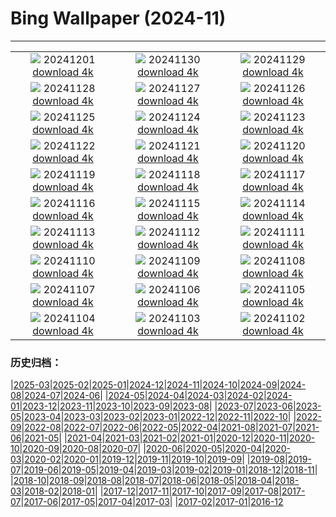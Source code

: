 # Bing Wallpaper (2024-11)
**************
| | | |
| :----: | :----: | :----: |
| ![](https://www.bing.com/th?id=OHR.KilchurnAutumn_PT-BR7553426712_1920x1080.jpg) 20241201 [download 4k](https://www.bing.com/th?id=OHR.KilchurnAutumn_PT-BR7553426712_UHD.jpg) | ![](https://www.bing.com/th?id=OHR.MtStMichel_PT-BR7244299173_1920x1080.jpg) 20241130 [download 4k](https://www.bing.com/th?id=OHR.MtStMichel_PT-BR7244299173_UHD.jpg) | ![](https://www.bing.com/th?id=OHR.AssiniboineTS_PT-BR1279222621_1920x1080.jpg) 20241129 [download 4k](https://www.bing.com/th?id=OHR.AssiniboineTS_PT-BR1279222621_UHD.jpg) |
| ![](https://www.bing.com/th?id=OHR.SemoisRiver_PT-BR1104311841_1920x1080.jpg) 20241128 [download 4k](https://www.bing.com/th?id=OHR.SemoisRiver_PT-BR1104311841_UHD.jpg) | ![](https://www.bing.com/th?id=OHR.TrulliGrove_PT-BR0953922642_1920x1080.jpg) 20241127 [download 4k](https://www.bing.com/th?id=OHR.TrulliGrove_PT-BR0953922642_UHD.jpg) | ![](https://www.bing.com/th?id=OHR.AmboseliGiraffes_PT-BR7213408743_1920x1080.jpg) 20241126 [download 4k](https://www.bing.com/th?id=OHR.AmboseliGiraffes_PT-BR7213408743_UHD.jpg) |
| ![](https://www.bing.com/th?id=OHR.SonomaCoast_PT-BR0576687853_1920x1080.jpg) 20241125 [download 4k](https://www.bing.com/th?id=OHR.SonomaCoast_PT-BR0576687853_UHD.jpg) | ![](https://www.bing.com/th?id=OHR.FibonacciAloe_PT-BR0422432793_1920x1080.jpg) 20241124 [download 4k](https://www.bing.com/th?id=OHR.FibonacciAloe_PT-BR0422432793_UHD.jpg) | ![](https://www.bing.com/th?id=OHR.ZafraCastle_PT-BR0233064740_1920x1080.jpg) 20241123 [download 4k](https://www.bing.com/th?id=OHR.ZafraCastle_PT-BR0233064740_UHD.jpg) |
| ![](https://www.bing.com/th?id=OHR.LionCubs_PT-BR9649632612_1920x1080.jpg) 20241122 [download 4k](https://www.bing.com/th?id=OHR.LionCubs_PT-BR9649632612_UHD.jpg) | ![](https://www.bing.com/th?id=OHR.ConscienciaNegraCamelia_PT-BR9267638631_1920x1080.jpg) 20241121 [download 4k](https://www.bing.com/th?id=OHR.ConscienciaNegraCamelia_PT-BR9267638631_UHD.jpg) | ![](https://www.bing.com/th?id=OHR.TasmansArch_PT-BR8823523988_1920x1080.jpg) 20241120 [download 4k](https://www.bing.com/th?id=OHR.TasmansArch_PT-BR8823523988_UHD.jpg) |
| ![](https://www.bing.com/th?id=OHR.PorthcawlLighthouse_PT-BR8599692510_1920x1080.jpg) 20241119 [download 4k](https://www.bing.com/th?id=OHR.PorthcawlLighthouse_PT-BR8599692510_UHD.jpg) | ![](https://www.bing.com/th?id=OHR.RedStag_PT-BR8362159412_1920x1080.jpg) 20241118 [download 4k](https://www.bing.com/th?id=OHR.RedStag_PT-BR8362159412_UHD.jpg) | ![](https://www.bing.com/th?id=OHR.FrieslandNetherlands_PT-BR8090828736_1920x1080.jpg) 20241117 [download 4k](https://www.bing.com/th?id=OHR.FrieslandNetherlands_PT-BR8090828736_UHD.jpg) |
| ![](https://www.bing.com/th?id=OHR.RepublicaBR_PT-BR7751607802_1920x1080.jpg) 20241116 [download 4k](https://www.bing.com/th?id=OHR.RepublicaBR_PT-BR7751607802_UHD.jpg) | ![](https://www.bing.com/th?id=OHR.ManarolaItaly_PT-BR4966210433_1920x1080.jpg) 20241115 [download 4k](https://www.bing.com/th?id=OHR.ManarolaItaly_PT-BR4966210433_UHD.jpg) | ![](https://www.bing.com/th?id=OHR.KelpForest_PT-BR4486917005_1920x1080.jpg) 20241114 [download 4k](https://www.bing.com/th?id=OHR.KelpForest_PT-BR4486917005_UHD.jpg) |
| ![](https://www.bing.com/th?id=OHR.CoveArch_PT-BR3365210428_1920x1080.jpg) 20241113 [download 4k](https://www.bing.com/th?id=OHR.CoveArch_PT-BR3365210428_UHD.jpg) | ![](https://www.bing.com/th?id=OHR.Banff24_PT-BR3167336781_1920x1080.jpg) 20241112 [download 4k](https://www.bing.com/th?id=OHR.Banff24_PT-BR3167336781_UHD.jpg) | ![](https://www.bing.com/th?id=OHR.YucatanFlamingos_PT-BR2968915702_1920x1080.jpg) 20241111 [download 4k](https://www.bing.com/th?id=OHR.YucatanFlamingos_PT-BR2968915702_UHD.jpg) |
| ![](https://www.bing.com/th?id=OHR.MoroccoMilkyWay_PT-BR2736576550_1920x1080.jpg) 20241110 [download 4k](https://www.bing.com/th?id=OHR.MoroccoMilkyWay_PT-BR2736576550_UHD.jpg) | ![](https://www.bing.com/th?id=OHR.GlacialRivers_PT-BR2577171994_1920x1080.jpg) 20241109 [download 4k](https://www.bing.com/th?id=OHR.GlacialRivers_PT-BR2577171994_UHD.jpg) | ![](https://www.bing.com/th?id=OHR.CanadaWolves_PT-BR2357751401_1920x1080.jpg) 20241108 [download 4k](https://www.bing.com/th?id=OHR.CanadaWolves_PT-BR2357751401_UHD.jpg) |
| ![](https://www.bing.com/th?id=OHR.ShiShiBeach_PT-BR2103643981_1920x1080.jpg) 20241107 [download 4k](https://www.bing.com/th?id=OHR.ShiShiBeach_PT-BR2103643981_UHD.jpg) | ![](https://www.bing.com/th?id=OHR.DiadaLinguaPortuguesa_PT-BR1619682232_1920x1080.jpg) 20241106 [download 4k](https://www.bing.com/th?id=OHR.DiadaLinguaPortuguesa_PT-BR1619682232_UHD.jpg) | ![](https://www.bing.com/th?id=OHR.LencoisMaranhao_PT-BR0859804056_1920x1080.jpg) 20241105 [download 4k](https://www.bing.com/th?id=OHR.LencoisMaranhao_PT-BR0859804056_UHD.jpg) |
| ![](https://www.bing.com/th?id=OHR.YucatanBiosphere_PT-BR0460941860_1920x1080.jpg) 20241104 [download 4k](https://www.bing.com/th?id=OHR.YucatanBiosphere_PT-BR0460941860_UHD.jpg) | ![](https://www.bing.com/th?id=OHR.BisonYellowstone_PT-BR0601244596_1920x1080.jpg) 20241103 [download 4k](https://www.bing.com/th?id=OHR.BisonYellowstone_PT-BR0601244596_UHD.jpg) | ![](https://www.bing.com/th?id=OHR.VineyardsBlackForestFall_PT-BR1234639247_1920x1080.jpg) 20241102 [download 4k](https://www.bing.com/th?id=OHR.VineyardsBlackForestFall_PT-BR1234639247_UHD.jpg) |

### 历史归档：

|[2025-03](2025-03/2025-03.md)|[2025-02](2025-02/2025-02.md)|[2025-01](2025-01/2025-01.md)|[2024-12](2024-12/2024-12.md)|[2024-11](2024-11/2024-11.md)|[2024-10](2024-10/2024-10.md)|[2024-09](2024-09/2024-09.md)|[2024-08](2024-08/2024-08.md)|[2024-07](2024-07/2024-07.md)|[2024-06](2024-06/2024-06.md)|
|[2024-05](2024-05/2024-05.md)|[2024-04](2024-04/2024-04.md)|[2024-03](2024-03/2024-03.md)|[2024-02](2024-02/2024-02.md)|[2024-01](2024-01/2024-01.md)|[2023-12](2023-12/2023-12.md)|[2023-11](2023-11/2023-11.md)|[2023-10](2023-10/2023-10.md)|[2023-09](2023-09/2023-09.md)|[2023-08](2023-08/2023-08.md)|
|[2023-07](2023-07/2023-07.md)|[2023-06](2023-06/2023-06.md)|[2023-05](2023-05/2023-05.md)|[2023-04](2023-04/2023-04.md)|[2023-03](2023-03/2023-03.md)|[2023-02](2023-02/2023-02.md)|[2023-01](2023-01/2023-01.md)|[2022-12](2022-12/2022-12.md)|[2022-11](2022-11/2022-11.md)|[2022-10](2022-10/2022-10.md)|
|[2022-09](2022-09/2022-09.md)|[2022-08](2022-08/2022-08.md)|[2022-07](2022-07/2022-07.md)|[2022-06](2022-06/2022-06.md)|[2022-05](2022-05/2022-05.md)|[2022-04](2022-04/2022-04.md)|[2021-08](2021-08/2021-08.md)|[2021-07](2021-07/2021-07.md)|[2021-06](2021-06/2021-06.md)|[2021-05](2021-05/2021-05.md)|
|[2021-04](2021-04/2021-04.md)|[2021-03](2021-03/2021-03.md)|[2021-02](2021-02/2021-02.md)|[2021-01](2021-01/2021-01.md)|[2020-12](2020-12/2020-12.md)|[2020-11](2020-11/2020-11.md)|[2020-10](2020-10/2020-10.md)|[2020-09](2020-09/2020-09.md)|[2020-08](2020-08/2020-08.md)|[2020-07](2020-07/2020-07.md)|
|[2020-06](2020-06/2020-06.md)|[2020-05](2020-05/2020-05.md)|[2020-04](2020-04/2020-04.md)|[2020-03](2020-03/2020-03.md)|[2020-02](2020-02/2020-02.md)|[2020-01](2020-01/2020-01.md)|[2019-12](2019-12/2019-12.md)|[2019-11](2019-11/2019-11.md)|[2019-10](2019-10/2019-10.md)|[2019-09](2019-09/2019-09.md)|
|[2019-08](2019-08/2019-08.md)|[2019-07](2019-07/2019-07.md)|[2019-06](2019-06/2019-06.md)|[2019-05](2019-05/2019-05.md)|[2019-04](2019-04/2019-04.md)|[2019-03](2019-03/2019-03.md)|[2019-02](2019-02/2019-02.md)|[2019-01](2019-01/2019-01.md)|[2018-12](2018-12/2018-12.md)|[2018-11](2018-11/2018-11.md)|
|[2018-10](2018-10/2018-10.md)|[2018-09](2018-09/2018-09.md)|[2018-08](2018-08/2018-08.md)|[2018-07](2018-07/2018-07.md)|[2018-06](2018-06/2018-06.md)|[2018-05](2018-05/2018-05.md)|[2018-04](2018-04/2018-04.md)|[2018-03](2018-03/2018-03.md)|[2018-02](2018-02/2018-02.md)|[2018-01](2018-01/2018-01.md)|
|[2017-12](2017-12/2017-12.md)|[2017-11](2017-11/2017-11.md)|[2017-10](2017-10/2017-10.md)|[2017-09](2017-09/2017-09.md)|[2017-08](2017-08/2017-08.md)|[2017-07](2017-07/2017-07.md)|[2017-06](2017-06/2017-06.md)|[2017-05](2017-05/2017-05.md)|[2017-04](2017-04/2017-04.md)|[2017-03](2017-03/2017-03.md)|
|[2017-02](2017-02/2017-02.md)|[2017-01](2017-01/2017-01.md)|[2016-12](2016-12/2016-12.md)